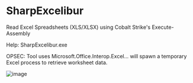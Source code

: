 # SharpExcelibur
 
Read Excel Spreadsheets (XLS/XLSX) using Cobalt Strike's Execute-Assembly

Help: SharpExcelibur.exe

OPSEC: Tool uses Microsoft.Office.Interop.Excel... will spawn a temporary Excel process to retrieve worksheet data.

![image](https://user-images.githubusercontent.com/1459500/126002052-58067f7f-48b6-4308-a910-64fe3999bc8f.png)
